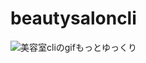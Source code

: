 # beautysaloncli
  
![美容室cliのgifもっとゆっくり](https://user-images.githubusercontent.com/25046698/74504405-684e9f00-4f37-11ea-803b-77b9901614b3.gif)
